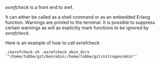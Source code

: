 *exrefcheck* is a front end to xref.

It can either be called as a shell command or as an
embedded Erlang function. Warnings are printed to the
terminal. It is possible to suppress certain warnings
as will as explicitly mark functions to be ignored by
*exrefcheck*.

Here is an example of how to call exrefcheck

    ./exrefcheck.sh -exrefcheck ebin_dirs '"/home/tobbe/git/bon/ebin:/home/tobbe/git/nitrogen/ebin"' 

